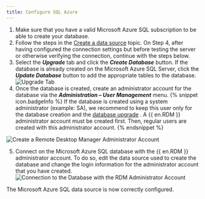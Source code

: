```yaml
---
title: Configure SQL Azure
---
```

1. Make sure that you have a valid Microsoft Azure SQL subscription to be able to create your database. 
1. Follow the steps in the [Create a data source](/rdm/windows/data-sources/create-new-data-source/) topic. On Step 4, after having configured the connection settings but before testing the server or otherwise verifying the connection, continue with the steps below. 
1. Select the ***Upgrade*** tab and click the ***Create Database*** button. If the database is already created on the Microsoft Azure SQL Server, click the ***Update Database*** button to add the appropriate tables to the database.  
![Upgrade Tab](https://webdevolutions.azureedge.net/docs/en/rdm/windows/clip10377.png) 
1. Once the database is created, create an administrator account for the database via the ***Administration – User Management*** menu. 
{% snippet icon.badgeInfo %} 
If the database is created using a system administrator (example: SA), we recommend to keep this user only for the database creation and the [database upgrade](/rdm/windows/installation/database-upgrade/) . A {{ en.RDM }} administrator account must be created first. Then, regular users are created with this administrator account. 
{% endsnippet %}
 
![Create a Remote Desktop Manager Administrator Account](https://webdevolutions.azureedge.net/docs/en/rdm/windows/clip3415.png) 

5. Connect on the Microsoft Azure SQL database with the {{ en.RDM }} administrator account. To do so, edit the data source used to create the database and change the login information for the administrator account that you have created.  
![Connection to the Database with the RDM Administrator Account](https://webdevolutions.azureedge.net/docs/en/rdm/windows/clip11501.png) 

The Microsoft Azure SQL data source is now correctly configured. 


